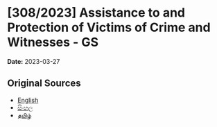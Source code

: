 # [308/2023] Assistance to and Protection of Victims of Crime and Witnesses - GS

**Date:** 2023-03-27

## Original Sources

- [English](https://documents.gov.lk/view/bills/2023/3/308-2023_E.pdf)
- [සිංහල](https://documents.gov.lk/view/bills/2023/3/308-2023_S.pdf)
- [தமிழ்](https://documents.gov.lk/view/bills/2023/3/308-2023_T.pdf)
